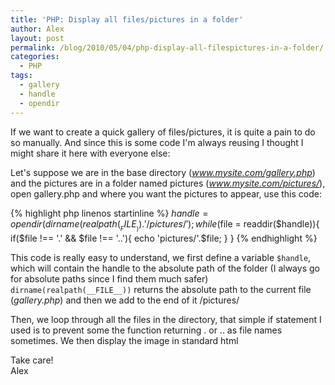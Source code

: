 ```yaml
---
title: 'PHP: Display all files/pictures in a folder'
author: Alex
layout: post
permalink: /blog/2010/05/04/php-display-all-filespictures-in-a-folder/
categories:
  - PHP
tags:
  - gallery
  - handle
  - opendir
---
```


If we want to create a quick gallery of files/pictures, it is quite a pain to do so manually. And since this is some code I\'m always reusing I thought I might share it here with everyone else:

Let\'s suppose we are in the base directory (*www.mysite.com/gallery.php*) and the pictures are in a folder named pictures (*www.mysite.com/pictures/*), open gallery.php and where you want the pictures to appear, use this code:

{% highlight php linenos startinline %}
$handle = opendir(dirname(realpath(__FILE__)).'/pictures/');
while($file = readdir($handle)){
	if($file !== '.' &#038;&#038; $file !== '..'){
		echo 'pictures/'.$file;
	}
}
{% endhighlight %}

This code is really easy to understand, we first define a variable `$handle`, which will contain the handle to the absolute path of the folder (I always go for absolute paths since I find them much safer)  
`dirname(realpath(__FILE__))` returns the absolute path to the current file (*gallery.php*) and then we add to the end of it /pictures/

Then, we loop through all the files in the directory, that simple if statement I used is to prevent some the function returning . or .. as file names sometimes. We then display the image in standard html

Take care!  
Alex